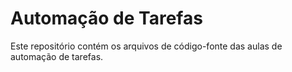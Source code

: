 # Automação de Tarefas

Este repositório contém os arquivos de código-fonte das aulas de automação de tarefas.

